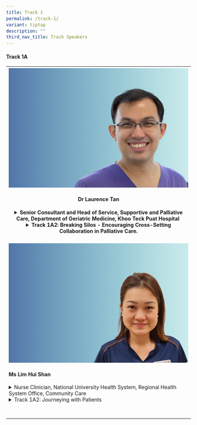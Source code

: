 ```yaml
---
title: Track 1
permalink: /track-1/
variant: tiptap
description: ""
third_nav_title: Track Speakers
---
```

<h4>Track 1A</h4>
<table style="minWidth: 25px">
<colgroup>
<col>
</colgroup>
<tbody>
<tr>
<th rowspan="1" colspan="1">
<div class="isomer-image-wrapper">
<img style="width: 100%" height="auto" width="100%" alt="" src="/images/Track 1 speakers/Dr_Laurence_Tan.png">
</div>
<h4>Dr Laurence Tan</h4>
<div data-type="detailGroup" class="isomer-accordion isomer-accordion-white">
<details class="isomer-details">
<summary>Senior Consultant and Head of Service, Supportive and Palliative Care,
Department of Geriatric Medicine, Khoo Teck Puat Hospital&nbsp;</summary>
<div data-type="detailsContent" class="isomer-details-content">
<p>Dr Tan is a Senior Consultant and Head of Service for Supportive and Palliative
Medicine at Khoo Tech Puat Hospital, Singapore. His work focuses on innovative
healthcare delivery methods, including telemedicine for nursing home residents
and homebound patients. He has developed animation-based educational tools
to teach palliative care concepts to healthcare workers, making complex
topics more accessible and engaging. Dr Tan is also exploring the potential
of artificial intelligence in palliative care to enhance patient support
and clinical decision-making. As a Clinical Assistant Professor at the
Yong Loo Lin School of Medicine and Adjunct Senior Lecturer at Lee Kong
Chian School of Medicine, he combines clinical work with teaching and research,
focusing on practical solutions that improve care delivery. His clinical
interests include palliative rehabilitation, especially in the area of
swallowing and food for palliative patients.&nbsp;</p>
</div>
</details>
<details class="isomer-details">
<summary><strong>Track 1A2: Breaking Silos - Encouraging Cross-Setting Collaboration in Palliative Care.</strong>
</summary>
<div data-type="detailsContent" class="isomer-details-content">
<p>Breaking Silos - Encouraging Cross-Setting Collaboration in Palliative
Care" explores the common challenges of working across hospital wards,
nursing homes, and community care teams. We'll look at familiar scenarios
like "that's not how we do it here" and "our systems are different," examining
why these barriers develop and how they affect patient care.&nbsp;</p>
<p>Moving beyond challenges, we'll explore successful examples where healthcare
teams have effectively bridged these gaps. Through practical case studies,
we'll see how different settings have created better ways to work together,
leading to improved care coordination and more satisfying work environments
for healthcare professionals.&nbsp;</p>
<p>The final part focuses on practical steps that nurses can implement in
their daily practice to enhance collaboration across settings. We'll share
straightforward, tested approaches that have helped teams work more effectively
together, because good palliative care relies on smooth coordination between
all care providers.&nbsp;</p>
</div>
</details>
</div>
</th>
</tr>
<tr>
<td rowspan="1" colspan="1">
<h4></h4>
<div class="isomer-image-wrapper">
<img style="width: 100%" height="auto" width="100%" alt="" src="/images/Track 1 speakers/Lim_Hui_Shan.png">
</div>
<h4>Ms Lim Hui Shan</h4>
<div data-type="detailGroup" class="isomer-accordion isomer-accordion-white">
<details class="isomer-details">
<summary>Nurse Clinician, National University Health System, Regional Health System
Office, Community Care&nbsp;</summary>
<div data-type="detailsContent" class="isomer-details-content">
<h4>Ms Lim Hui Shan, BSN, RN has been a Nurse Clinician with the NUHS Regional Health System Community Care Team since 2017. Prior to her current role, she had a decade of work experience as a trained Emergency Nurse at National University Hospital. At the forefront of community care as a Nurse Clinician in the zone, Hui Shan is responsible for steering her team of nurses toward the delivery of safe and quality care. Furthermore, her expanded roles include precepting new nurses and providing guidance in the coordination of care among the interdisciplinary care teams which are across care settings for clients with complex care needs.&nbsp;</h4>
<h4>Hui Shan's scope of work entails home visitations and effective discharge planning to prevent re-admissions. She also actively educates her elderly residents about chronic disease management, health promotion, and disease prevention as part of community engagement.&nbsp;&nbsp;</h4>
<h4>In her role, she works closely with community partners to refine care processes and identify care gaps, ensuring comprehensive support for patients. A key aspect of her work involves chairing Interdisciplinary Group Discussions in the community alongside a Medical Social Worker. During these meetings, Hui shan actively facilitates diverse and valuable input from Community Partners, National Agencies, and Voluntary Welfare Organizations.&nbsp;</h4>
<h4>As a nurse leader in the Boon Lay healthy precinct, Hui shan contributes to community wellness initiatives, working collaboratively with various stakeholders to promote public health. She plays a supportive role in orchestrating health initiatives and fostering partnerships.&nbsp;</h4>
</div>
</details>
<details class="isomer-details">
<summary>Track 1A2: Journeying with Patients&nbsp;</summary>
<div data-type="detailsContent" class="isomer-details-content">
<h4>As Singapore's population ages rapidly, community nursing is becoming increasingly critical in delivering holistic, person-centred care closer to home. This approach explores how strengthening human connections and partnerships can transform patient care journeys and elevate community nursing practice.&nbsp;</h4>
<h4>&nbsp;</h4>
<h4>The healthcare landscape is undergoing a significant transformation, shifting towards community-based care. This new model brings services closer to where people live, moving away from traditional hospital-centric approaches. Healthcare professionals, embracing active listening, empathy, and respect, are better equipped to provide personalized care in community settings.&nbsp;</h4>
<h4>Integrated Care Networks support seamless transitions across care settings, strengthening ties with community resources. This enables patients to access coordinated services, improving health outcomes and fostering a resilient integrated health ecosystem.&nbsp;</h4>
<h4>&nbsp;</h4>
<h4>Breaking down silos is crucial in overcoming institutional and professional barriers that hinder collaboration. Leadership plays a pivotal role in building inter-professional trust, driving social-health integration, and implementing shared care plans and multidisciplinary case discussions.&nbsp;</h4>
<h4>&nbsp;</h4>
<h4>Patient empowerment is at the heart of this transformation. By engaging patients and families as active partners in care, and exploring approaches like structured health coaching, peer support programmes, and digital literacy initiatives, self-management is enhanced, and supportive networks are built to sustain long-term well-being.&nbsp;</h4>
<h4>&nbsp;</h4>
<h4>This innovative approach enhances accessibility, promotes continuity of care, and addresses individuals' holistic needs, including social and environmental factors. It is particularly crucial for managing chronic conditions and supporting Singapore's ageing population, enabling more proactive, preventive, and patient-centred care. Ultimately, this model empowers patients, strengthens community ties, and leads to improved health outcomes and a more sustainable healthcare system.&nbsp;</h4>
</div>
</details>
</div>
<h4></h4>
<h4></h4>
</td>
</tr>
<tr>
<td rowspan="1" colspan="1">
<p></p>
</td>
</tr>
</tbody>
</table>
<p></p>
<p></p>